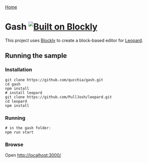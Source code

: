[Home](../README.md)

# Gash [![Built on Blockly](https://tinyurl.com/built-on-blockly)](https://github.com/google/blockly)

This project uses [Blockly](https://github.com/google/blockly) to create a block-based editor for [Leopard](https://github.com/PullJosh/leopard).

## Running the sample

### Installation

```
git clone https://github.com/qucchia/gash.git
cd gash
npm install
# install leopard
git clone https://github.com/PullJosh/leopard.git
cd leopard
npm install
```

### Running

```
# in the gash folder:
npm run start
```

### Browse

Open [http://localhost:3000/](http://localhost:3000/)
